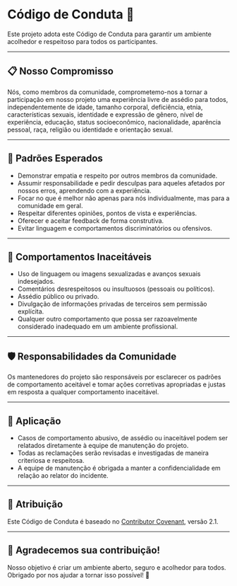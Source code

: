 # Código de Conduta 🤝

Este projeto adota este Código de Conduta para garantir um ambiente acolhedor e respeitoso para todos os participantes.

---

## 📋 Nosso Compromisso

Nós, como membros da comunidade, comprometemo-nos a tornar a participação em nosso projeto uma experiência livre de assédio para todos, independentemente de idade, tamanho corporal, deficiência, etnia, características sexuais, identidade e expressão de gênero, nível de experiência, educação, status socioeconômico, nacionalidade, aparência pessoal, raça, religião ou identidade e orientação sexual.

---

## 🤝 Padrões Esperados

- Demonstrar empatia e respeito por outros membros da comunidade.
- Assumir responsabilidade e pedir desculpas para aqueles afetados por nossos erros, aprendendo com a experiência.
- Focar no que é melhor não apenas para nós individualmente, mas para a comunidade em geral.
- Respeitar diferentes opiniões, pontos de vista e experiências.
- Oferecer e aceitar feedback de forma construtiva.
- Evitar linguagem e comportamentos discriminatórios ou ofensivos.

---

## 🚫 Comportamentos Inaceitáveis

- Uso de linguagem ou imagens sexualizadas e avanços sexuais indesejados.
- Comentários desrespeitosos ou insultuosos (pessoais ou políticos).
- Assédio público ou privado.
- Divulgação de informações privadas de terceiros sem permissão explícita.
- Qualquer outro comportamento que possa ser razoavelmente considerado inadequado em um ambiente profissional.

---

## 🛡️ Responsabilidades da Comunidade

Os mantenedores do projeto são responsáveis por esclarecer os padrões de comportamento aceitável e tomar ações corretivas apropriadas e justas em resposta a qualquer comportamento inaceitável.

---

## 📝 Aplicação

- Casos de comportamento abusivo, de assédio ou inaceitável podem ser relatados diretamente à equipe de manutenção do projeto.
- Todas as reclamações serão revisadas e investigadas de maneira criteriosa e respeitosa.
- A equipe de manutenção é obrigada a manter a confidencialidade em relação ao relator do incidente.

---

## 📜 Atribuição

Este Código de Conduta é baseado no [Contributor Covenant](https://www.contributor-covenant.org/), versão 2.1.

---

## 🙌 Agradecemos sua contribuição!

Nosso objetivo é criar um ambiente aberto, seguro e acolhedor para todos. Obrigado por nos ajudar a tornar isso possível! 🚀

